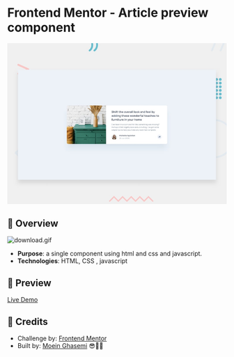 # Frontend Mentor - Article preview component

![Design preview for the Article preview component coding challenge](./design/desktop-preview.jpg)

## 🎈 Overview

![download.gif](attachment:dbc33ec7-7654-4adb-beb7-2702729efd70:download.gif)

- **Purpose**: a single component using html and css and javascript.
- **Technologies**: HTML, CSS , javascript

## 👀 Preview

[Live Demo](https://moein-creator-ops.github.io/article-preview-component/)

## 💖 Credits

- Challenge by: [Frontend Mentor](https://www.frontendmentor.io/)
- Built by: [Moein Ghasemi](https://github.com/moein-creator-ops) 😎🧑‍💻